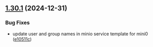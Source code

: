 ## [1.30.1](https://github.com/arpanrec/home-lab/compare/1.30.0...1.30.1) (2024-12-31)


### Bug Fixes

* update user and group names in minio service template for mini0 ([e10511c](https://github.com/arpanrec/home-lab/commit/e10511c45086d35d4ed01718b3c28d37c5ea0eba))
